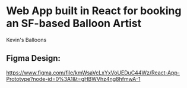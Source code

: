 # Web App built in React for booking an SF-based Balloon Artist

Kevin's Balloons 

## Figma Design:
https://www.figma.com/file/kmWsaVcLxYxVoUEDuC44Wz/React-App-Prototype?node-id=0%3A1&t=gHBWVhz4ng8hfmwA-1 